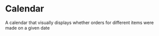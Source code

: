 # Calendar
A calendar that visually displays whether orders for different items were made on a given date
